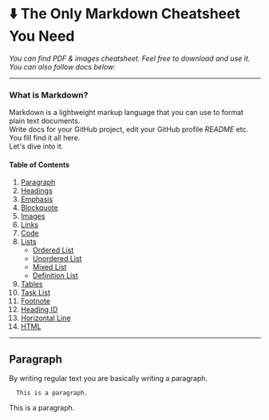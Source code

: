 # ⬇️ The Only Markdown Cheatsheet You Need

_You can find PDF & images cheatsheet. Feel free to download and use it.  
You can also follow docs below:_

---

### What is Markdown?
Markdown is a lightweight markup language that you can use to format plain text documents.  
Write docs for your GitHub project, edit your GitHub profile _README_ etc. You fill find it all here.  
Let's dive into it.

#### Table of Contents

1. [Paragraph](#paragraph)
2. [Headings](#headings)
3. [Emphasis](#emphasis)
4. [Blockquote](#blockquote)
5. [Images](#images)
6. [Links](#links)
7. [Code](#code)
8. [Lists](#lists)
    - [Ordered List](#orderedlist)
    - [Unordered List](#unorderedlist)
    - [Mixed List](#mixedlist)
    - [Definition List](#definitionlist)
9. [Tables](#tables)
10. [Task List](#tasklist)
11. [Footnote](#footnote)
12. [Heading ID](#headingid)
13. [Horizontal Line](#horizontalline)
14. [HTML](#html)

---

<a name="paragraph" />

## Paragraph
By writing regular text you are basically writing a paragraph.

```
  This is a paragraph.
```
This is a paragraph.






